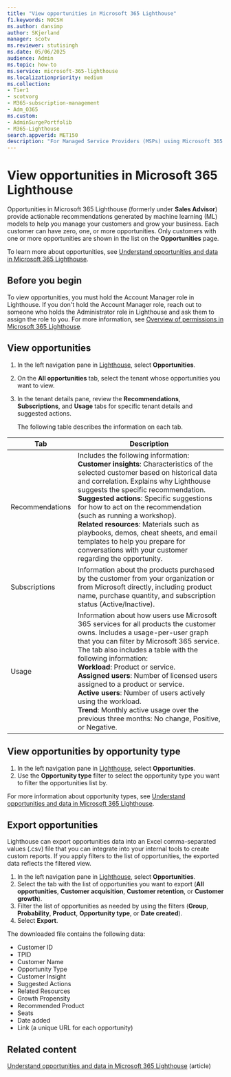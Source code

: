 ```yaml
---
title: "View opportunities in Microsoft 365 Lighthouse"
f1.keywords: NOCSH
ms.author: dansimp
author: SKjerland
manager: scotv
ms.reviewer: stutisingh
ms.date: 05/06/2025
audience: Admin
ms.topic: how-to
ms.service: microsoft-365-lighthouse
ms.localizationpriority: medium
ms.collection:
- Tier1
- scotvorg
- M365-subscription-management
- Adm_O365
ms.custom:
- AdminSurgePortfolib
- M365-Lighthouse                         
search.appverid: MET150
description: "For Managed Service Providers (MSPs) using Microsoft 365 Lighthouse, learn how to view opportunities (formerly under Sales Advisor) that can help you manage your customer and grow your business."
---
```


# View opportunities in Microsoft 365 Lighthouse

Opportunities in Microsoft 365 Lighthouse (formerly under **Sales Advisor**) provide actionable recommendations generated by machine learning (ML) models to help you manage your customers and grow your business. Each customer can have zero, one, or more opportunities. Only customers with one or more opportunities are shown in the list on the **Opportunities** page.

To learn more about opportunities, see [Understand opportunities and data in Microsoft 365 Lighthouse](m365-lighthouse-understanding-opportunities-and-data.md).

## Before you begin

To view opportunities, you must hold the Account Manager role in Lighthouse. If you don't hold the Account Manager role, reach out to someone who holds the Administrator role in Lighthouse and ask them to assign the role to you. For more information, see [Overview of permissions in Microsoft 365 Lighthouse](m365-lighthouse-overview-of-permissions.md).

## View opportunities

1. In the left navigation pane in <a href="https://go.microsoft.com/fwlink/p/?linkid=2168110" target="_blank">Lighthouse</a>, select **Opportunities**.

2. On the **All opportunities** tab, select the tenant whose opportunities you want to view.

3. In the tenant details pane, review the **Recommendations**, **Subscriptions**, and **Usage** tabs for specific tenant details and suggested actions.
 
    The following table describes the information on each tab.   

|Tab      |Description  |
|---------|---------|
|Recommendations     |  Includes the following information:<br>**Customer insights**: Characteristics of the selected customer based on historical data and correlation. Explains why Lighthouse suggests the specific recommendation.<br>**Suggested actions**: Specific suggestions for how to act on the recommendation (such as running a workshop).<br>**Related resources**: Materials such as playbooks, demos, cheat sheets, and email templates to help you prepare for conversations with your customer regarding the opportunity.       |
|Subscriptions     | Information about the products purchased by the customer from your organization or from Microsoft directly, including product name, purchase quantity, and subscription status (Active/Inactive).         |
|Usage     | Information about how users use Microsoft 365 services for all products the customer owns. Includes a usage-per-user graph that you can filter by Microsoft 365 service. The tab also includes a table with the following information:<br>**Workload**: Product or service.<br>**Assigned users**: Number of licensed users assigned to a product or service.<br>**Active users**: Number of users actively using the workload.<br>**Trend**: Monthly active usage over the previous three months: No change, Positive, or Negative.        |

## View opportunities by opportunity type

1. In the left navigation pane in <a href="https://go.microsoft.com/fwlink/p/?linkid=2168110" target="_blank">Lighthouse</a>, select **Opportunities**.
2. Use the **Opportunity type** filter to select the opportunity type you want to filter the opportunities list by.

For more information about opportunity types, see [Understand opportunities and data in Microsoft 365 Lighthouse](m365-lighthouse-understanding-opportunities-and-data.md#opportunity-type).

## Export opportunities

Lighthouse can export opportunities data into an Excel comma-separated values (.csv) file that you can integrate into your internal tools to create custom reports. If you apply filters to the list of opportunities, the exported data reflects the filtered view. 

1. In the left navigation pane in <a href="https://go.microsoft.com/fwlink/p/?linkid=2168110" target="_blank">Lighthouse</a>, select **Opportunities**.
2. Select the tab with the list of opportunities you want to export (**All opportunities**, **Customer acquisition**, **Customer retention**, or **Customer growth**).
3. Filter the list of opportunities as needed by using the filters (**Group**, **Probability**, **Product**, **Opportunity type**, or **Date created**).
4. Select **Export**.

The downloaded file contains the following data:

- Customer ID
- TPID
- Customer Name
- Opportunity Type
- Customer Insight
- Suggested Actions
- Related Resources
- Growth Propensity
- Recommended Product
- Seats
- Date added
- Link (a unique URL for each opportunity)

## Related content
  
[Understand opportunities and data in Microsoft 365 Lighthouse](m365-lighthouse-understanding-opportunities-and-data.md) (article)
